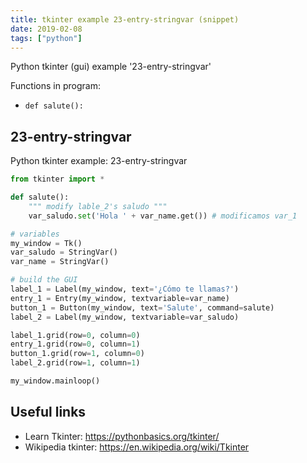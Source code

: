 ```yaml
---
title: tkinter example 23-entry-stringvar (snippet)
date: 2019-02-08
tags: ["python"]
---
```

Python tkinter (gui) example '23-entry-stringvar'

Functions in program: 
* `def salute():`

## 23-entry-stringvar

Python tkinter example: 23-entry-stringvar

```python
from tkinter import *

def salute():
    """ modify lable_2's saludo """
    var_saludo.set('Hola ' + var_name.get()) # modificamos var_1

# variables
my_window = Tk()
var_saludo = StringVar()
var_name = StringVar()

# build the GUI
label_1 = Label(my_window, text='¿Cómo te llamas?')
entry_1 = Entry(my_window, textvariable=var_name)
button_1 = Button(my_window, text='Salute', command=salute)
label_2 = Label(my_window, textvariable=var_saludo)

label_1.grid(row=0, column=0)
entry_1.grid(row=0, column=1)
button_1.grid(row=1, column=0)
label_2.grid(row=1, column=1)

my_window.mainloop()


```

## Useful links

- Learn Tkinter: https://pythonbasics.org/tkinter/
- Wikipedia tkinter: https://en.wikipedia.org/wiki/Tkinter
